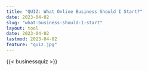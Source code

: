 ```yaml
---
title: "QUIZ: What Online Business Should I Start?"
date: 2023-04-02
slug: "what-business-should-I-start"
layout: tool
date: 2023-04-02
lastmod: 2023-04-02
feature: "quiz.jpg"
---
```


{{< businessquiz >}}